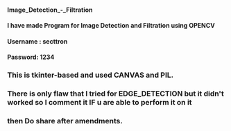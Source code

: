 #### Image_Detection_-_Filtration

#### I have made Program for Image Detection and Filtration using OPENCV

#### Username : secttron
#### Password: 1234

### This is tkinter-based and used CANVAS and PIL.

### There is only flaw that I tried for EDGE_DETECTION but it didn't worked so I comment it IF u are able to perform it on it
### then Do share after amendments.
